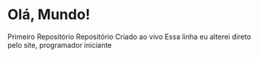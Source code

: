 # Olá, Mundo!
Primeiro Repositório 
Repositório Criado ao vivo
Essa linha eu alterei direto pelo site, programador iniciante
